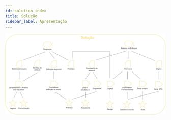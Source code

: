 ```yaml
---
id: solution-index
title: Solução
sidebar_label: Apresentação
---
```


![Diagrama da área de cliente](/img/solution/solution-diagram.jpeg)